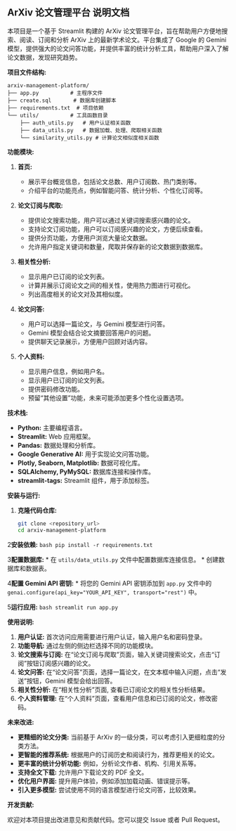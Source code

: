 ## ArXiv 论文管理平台 说明文档

本项目是一个基于 Streamlit 构建的 ArXiv 论文管理平台，旨在帮助用户方便地搜索、阅读、订阅和分析 ArXiv 上的最新学术论文。平台集成了 Google 的 Gemini 模型，提供强大的论文问答功能，并提供丰富的统计分析工具，帮助用户深入了解论文数据，发现研究趋势。

**项目文件结构:**

```
arxiv-management-platform/
├── app.py          # 主程序文件
├── create.sql       # 数据库创建脚本
├── requirements.txt  # 项目依赖
└── utils/          # 工具函数目录
    ├── auth_utils.py   # 用户认证相关函数
    ├── data_utils.py   # 数据加载、处理、爬取相关函数
    └── similarity_utils.py # 计算论文相似度相关函数
```
**功能模块:**

1. **首页:**
    *   展示平台概览信息，包括论文总数、用户订阅数、热门类别等。
    *   介绍平台的功能亮点，例如智能问答、统计分析、个性化订阅等。

2. **论文订阅与爬取:**
    *   提供论文搜索功能，用户可以通过关键词搜索感兴趣的论文。
    *   支持论文订阅功能，用户可以订阅感兴趣的论文，方便后续查看。
    *   提供分页功能，方便用户浏览大量论文数据。
    *   允许用户指定关键词和数量，爬取并保存新的论文数据到数据库。

3. **相关性分析:**
    *   显示用户已订阅的论文列表。
    *   计算并展示订阅论文之间的相关性，使用热力图进行可视化。
    *   列出高度相关的论文对及其相似度。

4. **论文问答:**
    *   用户可以选择一篇论文，与 Gemini 模型进行问答。
    *   Gemini 模型会结合论文摘要回答用户的问题。
    *   提供聊天记录展示，方便用户回顾对话内容。

5. **个人资料:**
    *   显示用户信息，例如用户名。
    *   显示用户已订阅的论文列表。
    *   提供密码修改功能。
    *   预留“其他设置”功能，未来可能添加更多个性化设置选项。

**技术栈:**

*   **Python:** 主要编程语言。
*   **Streamlit:** Web 应用框架。
*   **Pandas:** 数据处理和分析库。
*   **Google Generative AI:** 用于实现论文问答功能。
*   **Plotly, Seaborn, Matplotlib:** 数据可视化库。
*   **SQLAlchemy, PyMySQL:** 数据库连接和操作库。
*   **streamlit-tags:** Streamlit 组件，用于添加标签。

**安装与运行:**

1. **克隆代码仓库:**
    ```bash
    git clone <repository_url>
    cd arxiv-management-platform
    ```

2**安装依赖:**
    ```bash
    pip install -r requirements.txt
    ```

3**配置数据库:**
    *   在 `utils/data_utils.py` 文件中配置数据库连接信息。
    *   创建数据库和数据表。

4**配置 Gemini API 密钥:**
    *   将您的 Gemini API 密钥添加到 `app.py` 文件中的 `genai.configure(api_key="YOUR_API_KEY", transport="rest")` 中。

5**运行应用:**
    ```bash
    streamlit run app.py
    ```

**使用说明:**

1. **用户认证:** 首次访问应用需要进行用户认证，输入用户名和密码登录。
2. **功能导航:** 通过左侧的侧边栏选择不同的功能模块。
3. **论文搜索与订阅:** 在“论文订阅与爬取”页面，输入关键词搜索论文，点击“订阅”按钮订阅感兴趣的论文。
4. **论文问答:** 在“论文问答”页面，选择一篇论文，在文本框中输入问题，点击“发送”按钮，Gemini 模型会给出回答。
5. **相关性分析:** 在“相关性分析”页面, 查看已订阅论文的相关性分析结果。
6. **个人资料管理:** 在“个人资料”页面，查看用户信息和已订阅的论文，修改密码。

**未来改进:**

*   **更精细的论文分类:**  当前基于 ArXiv 的一级分类，可以考虑引入更细粒度的分类方法。
*   **更智能的推荐系统:**  根据用户的订阅历史和阅读行为，推荐更相关的论文。
*   **更丰富的统计分析功能:**  例如，分析论文作者、机构、引用关系等。
*   **支持全文下载:**  允许用户下载论文的 PDF 全文。
*   **优化用户界面:**  提升用户体验，例如添加加载动画、错误提示等。
*   **引入更多模型:**  尝试使用不同的语言模型进行论文问答，比较效果。

**开发贡献:**

欢迎对本项目提出改进意见和贡献代码。您可以提交 Issue 或者 Pull Request。

